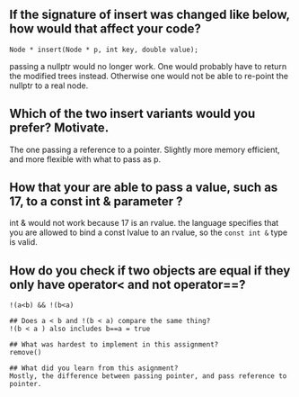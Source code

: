 ## If the signature of insert was changed like below, how would that affect your code?

```
Node * insert(Node * p, int key, double value);
```

passing a nullptr would no longer work. One would probably have to return the modified trees instead. Otherwise one would not be able to re-point the nullptr to a real node.

## Which of the two insert variants would you prefer? Motivate.
The one passing a reference to a pointer. Slightly more memory efficient, and more flexible with what to pass as p.

## How that your are able to pass a value, such as 17, to a const int & parameter ?
int & would not work because 17 is an rvalue. the language specifies that you are allowed to bind a const lvalue to an rvalue, so the `const int &` type is valid.

## How do you check if two objects are equal if they only have operator< and not operator==?
```
!(a<b) && !(b<a)

## Does a < b and !(b < a) compare the same thing?
!(b < a ) also includes b==a = true

## What was hardest to implement in this assignment?
remove()

## What did you learn from this asignment?
Mostly, the difference between passing pointer, and pass reference to pointer. 
